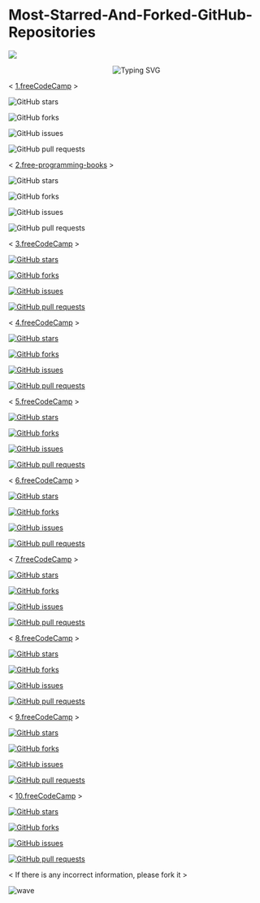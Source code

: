 # Most-Starred-And-Forked-GitHub-Repositories

![](https://capsule-render.vercel.app/api?type=waving&color=gradient&height=150&section=header)

<p align="center">
  <div align="center">
    <img
        src="https://readme-typing-svg.herokuapp.com?font=GlossAndBloom&size=30&duration=4997&color=993300&background=FF673200&center=true&vCenter=true&lines=MOST+STARRED+AND+FORKED+;ON+GITHUB+REPOSITORIES+;"
            alt="Typing SVG"
        />
    </a>
</p>
</div>

< [1.freeCodeCamp](https://github.com/freeCodeCamp/freeCodeCamp) >

![GitHub stars](https://img.shields.io/github/stars/freeCodeCamp/freeCodeCamp.svg?style=social)

![GitHub forks](https://img.shields.io/github/forks/freeCodeCamp/freeCodeCamp.svg?style=social)

![GitHub issues](https://img.shields.io/github/issues/freeCodeCamp/freeCodeCamp.svg?style=social)

![GitHub pull requests](https://img.shields.io/github/issues-pr/freeCodeCamp/freeCodeCamp.svg?style=social)

< [2.free-programming-books](https://github.com/EbookFoundation/free-programming-books) >

![GitHub stars](https://img.shields.io/github/stars/EbookFoundation/free-programming-books.svg?style=social)

![GitHub forks](https://img.shields.io/github/forks/EbookFoundation/free-programming-books.svg?style=social)

![GitHub issues](https://img.shields.io/github/issues/EbookFoundation/free-programming-books.svg?style=social)

![GitHub pull requests](https://img.shields.io/github/issues-pr/freeCodeCamp/freeCodeCamp.svg?style=social)

< [3.freeCodeCamp](https://github.com/freeCodeCamp/freeCodeCamp) >

[![GitHub stars](https://img.shields.io/github/stars/freeCodeCamp/freeCodeCamp.svg?style=social)](https://github.com/freeCodeCamp/freeCodeCamp)

[![GitHub forks](https://img.shields.io/github/forks/freeCodeCamp/freeCodeCamp.svg?style=social)](https://github.com/freeCodeCamp/freeCodeCamp)

[![GitHub issues](https://img.shields.io/github/issues/freeCodeCamp/freeCodeCamp.svg?style=social)](https://github.com/freeCodeCamp/freeCodeCamp)

[![GitHub pull requests](https://img.shields.io/github/issues-pr/freeCodeCamp/freeCodeCamp.svg?style=social)](https://github.com/freeCodeCamp/freeCodeCamp)

< [4.freeCodeCamp](https://github.com/freeCodeCamp/freeCodeCamp) >

[![GitHub stars](https://img.shields.io/github/stars/freeCodeCamp/freeCodeCamp.svg?style=social)](https://github.com/freeCodeCamp/freeCodeCamp)

[![GitHub forks](https://img.shields.io/github/forks/freeCodeCamp/freeCodeCamp.svg?style=social)](https://github.com/freeCodeCamp/freeCodeCamp)

[![GitHub issues](https://img.shields.io/github/issues/freeCodeCamp/freeCodeCamp.svg?style=social)](https://github.com/freeCodeCamp/freeCodeCamp)

[![GitHub pull requests](https://img.shields.io/github/issues-pr/freeCodeCamp/freeCodeCamp.svg?style=social)](https://github.com/freeCodeCamp/freeCodeCamp)

< [5.freeCodeCamp](https://github.com/freeCodeCamp/freeCodeCamp) >

[![GitHub stars](https://img.shields.io/github/stars/freeCodeCamp/freeCodeCamp.svg?style=social)](https://github.com/freeCodeCamp/freeCodeCamp)

[![GitHub forks](https://img.shields.io/github/forks/freeCodeCamp/freeCodeCamp.svg?style=social)](https://github.com/freeCodeCamp/freeCodeCamp)

[![GitHub issues](https://img.shields.io/github/issues/freeCodeCamp/freeCodeCamp.svg?style=social)](https://github.com/freeCodeCamp/freeCodeCamp)

[![GitHub pull requests](https://img.shields.io/github/issues-pr/freeCodeCamp/freeCodeCamp.svg?style=social)](https://github.com/freeCodeCamp/freeCodeCamp)

< [6.freeCodeCamp](https://github.com/freeCodeCamp/freeCodeCamp) >

[![GitHub stars](https://img.shields.io/github/stars/freeCodeCamp/freeCodeCamp.svg?style=social)](https://github.com/freeCodeCamp/freeCodeCamp)

[![GitHub forks](https://img.shields.io/github/forks/freeCodeCamp/freeCodeCamp.svg?style=social)](https://github.com/freeCodeCamp/freeCodeCamp)

[![GitHub issues](https://img.shields.io/github/issues/freeCodeCamp/freeCodeCamp.svg?style=social)](https://github.com/freeCodeCamp/freeCodeCamp)

[![GitHub pull requests](https://img.shields.io/github/issues-pr/freeCodeCamp/freeCodeCamp.svg?style=social)](https://github.com/freeCodeCamp/freeCodeCamp)

< [7.freeCodeCamp](https://github.com/freeCodeCamp/freeCodeCamp) >

[![GitHub stars](https://img.shields.io/github/stars/freeCodeCamp/freeCodeCamp.svg?style=social)](https://github.com/freeCodeCamp/freeCodeCamp)

[![GitHub forks](https://img.shields.io/github/forks/freeCodeCamp/freeCodeCamp.svg?style=social)](https://github.com/freeCodeCamp/freeCodeCamp)

[![GitHub issues](https://img.shields.io/github/issues/freeCodeCamp/freeCodeCamp.svg?style=social)](https://github.com/freeCodeCamp/freeCodeCamp)

[![GitHub pull requests](https://img.shields.io/github/issues-pr/freeCodeCamp/freeCodeCamp.svg?style=social)](https://github.com/freeCodeCamp/freeCodeCamp)

< [8.freeCodeCamp](https://github.com/freeCodeCamp/freeCodeCamp) >

[![GitHub stars](https://img.shields.io/github/stars/freeCodeCamp/freeCodeCamp.svg?style=social)](https://github.com/freeCodeCamp/freeCodeCamp)

[![GitHub forks](https://img.shields.io/github/forks/freeCodeCamp/freeCodeCamp.svg?style=social)](https://github.com/freeCodeCamp/freeCodeCamp)

[![GitHub issues](https://img.shields.io/github/issues/freeCodeCamp/freeCodeCamp.svg?style=social)](https://github.com/freeCodeCamp/freeCodeCamp)

[![GitHub pull requests](https://img.shields.io/github/issues-pr/freeCodeCamp/freeCodeCamp.svg?style=social)](https://github.com/freeCodeCamp/freeCodeCamp)

< [9.freeCodeCamp](https://github.com/freeCodeCamp/freeCodeCamp) >

[![GitHub stars](https://img.shields.io/github/stars/freeCodeCamp/freeCodeCamp.svg?style=social)](https://github.com/freeCodeCamp/freeCodeCamp)

[![GitHub forks](https://img.shields.io/github/forks/freeCodeCamp/freeCodeCamp.svg?style=social)](https://github.com/freeCodeCamp/freeCodeCamp)

[![GitHub issues](https://img.shields.io/github/issues/freeCodeCamp/freeCodeCamp.svg?style=social)](https://github.com/freeCodeCamp/freeCodeCamp)

[![GitHub pull requests](https://img.shields.io/github/issues-pr/freeCodeCamp/freeCodeCamp.svg?style=social)](https://github.com/freeCodeCamp/freeCodeCamp)

< [10.freeCodeCamp](https://github.com/freeCodeCamp/freeCodeCamp) >

[![GitHub stars](https://img.shields.io/github/stars/freeCodeCamp/freeCodeCamp.svg?style=social)](https://github.com/freeCodeCamp/freeCodeCamp)

[![GitHub forks](https://img.shields.io/github/forks/freeCodeCamp/freeCodeCamp.svg?style=social)](https://github.com/freeCodeCamp/freeCodeCamp)

[![GitHub issues](https://img.shields.io/github/issues/freeCodeCamp/freeCodeCamp.svg?style=social)](https://github.com/freeCodeCamp/freeCodeCamp)

[![GitHub pull requests](https://img.shields.io/github/issues-pr/freeCodeCamp/freeCodeCamp.svg?style=social)](https://github.com/freeCodeCamp/freeCodeCamp)


 < If there is any incorrect information, please fork it >

![wave](https://user-images.githubusercontent.com/65462564/225171686-93c2fd4b-ced4-4602-85e4-13deacf4af62.svg)
